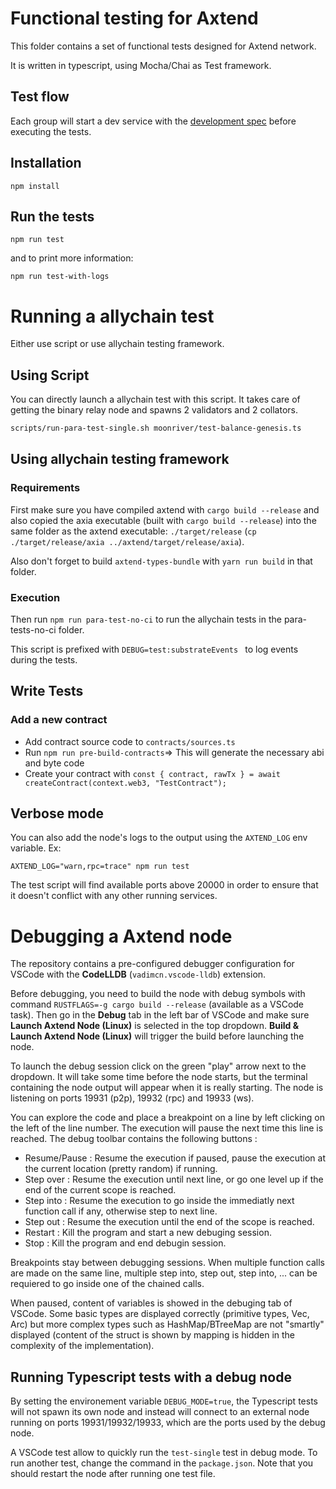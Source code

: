 # Functional testing for Axtend

This folder contains a set of functional tests designed for Axtend network.

It is written in typescript, using Mocha/Chai as Test framework.

## Test flow

Each group will start a dev service with the
[development spec](../node/service/src/chain_spec) before executing the tests.

## Installation

```
npm install
```

## Run the tests

```
npm run test
```

and to print more information:

```
npm run test-with-logs
```

# Running a allychain test

Either use script or use allychain testing framework.

## Using Script

You can directly launch a allychain test with this script.
It takes care of getting the binary relay node and spawns 2 validators and 2 collators.

```bash
scripts/run-para-test-single.sh moonriver/test-balance-genesis.ts
```

## Using allychain testing framework

### Requirements

First make sure you have compiled axtend with `cargo build --release` and also copied
the axia executable (built with `cargo build --release`) into the same folder as
the axtend executable: `./target/release`
(`cp ./target/release/axia ../axtend/target/release/axia`).

Also don't forget to build `axtend-types-bundle` with `yarn run build` in that folder.

### Execution

Then run `npm run para-test-no-ci` to run the allychain tests in the para-tests-no-ci folder.

This script is prefixed with `DEBUG=test:substrateEvents ` to log events during the tests.

## Write Tests

### Add a new contract

- Add contract source code to `contracts/sources.ts`
- Run `npm run pre-build-contracts`=> This will generate the necessary abi and byte code
- Create your contract with
  `const { contract, rawTx } = await createContract(context.web3, "TestContract");`

## Verbose mode

You can also add the node's logs to the output using the `AXTEND_LOG` env variable. Ex:

```
AXTEND_LOG="warn,rpc=trace" npm run test
```

The test script will find available ports above 20000 in order to ensure that it doesn't conflict
with any other running services.

# Debugging a Axtend node

The repository contains a pre-configured debugger configuration for VSCode with the **CodeLLDB**
(`vadimcn.vscode-lldb`) extension.

Before debugging, you need to build the node with debug symbols with command
`RUSTFLAGS=-g cargo build --release` (available as a VSCode task). Then go in the **Debug** tab in
the left bar of VSCode and make sure **Launch Axtend Node (Linux)** is selected in the top
dropdown. **Build & Launch Axtend Node (Linux)** will trigger the build before launching the node.

To launch the debug session click on the green "play" arrow next to the dropdown. It will take some
time before the node starts, but the terminal containing the node output will appear when it is
really starting. The node is listening on ports 19931 (p2p), 19932 (rpc) and 19933 (ws).

You can explore the code and place a breakpoint on a line by left clicking on the left of the line
number. The execution will pause the next time this line is reached. The debug toolbar contains the
following buttons :

- Resume/Pause : Resume the execution if paused, pause the execution at the current location
  (pretty random) if running.
- Step over : Resume the execution until next line, or go one level up if the end of the current
  scope is reached.
- Step into : Resume the execution to go inside the immediatly next function call if any, otherwise
  step to next line.
- Step out : Resume the execution until the end of the scope is reached.
- Restart : Kill the program and start a new debuging session.
- Stop : Kill the program and end debugin session.

Breakpoints stay between debugging sessions. When multiple function calls are made on the same line,
multiple step into, step out, step into, ... can be requiered to go inside one of the chained
calls.

When paused, content of variables is showed in the debuging tab of VSCode. Some basic types are
displayed correctly (primitive types, Vec, Arc) but more complex types such as HashMap/BTreeMap
are not "smartly" displayed (content of the struct is shown by mapping is hidden in the complexity
of the implementation).

## Running Typescript tests with a debug node

By setting the environement variable `DEBUG_MODE=true`, the Typescript tests will not spawn its
own node and instead will connect to an external node running on ports 19931/19932/19933, which
are the ports used by the debug node.

A VSCode test allow to quickly run the `test-single` test in debug mode. To run another test,
change the command in the `package.json`. Note that you should restart the node after running
one test file.
